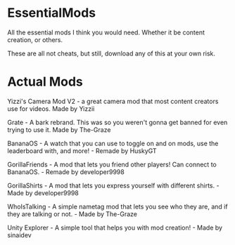 # EssentialMods
All the essential mods I think you would need. Whether it be content creation, or others.

These are all not cheats, but still, download any of this at your own risk.

# Actual Mods

Yizzi's Camera Mod V2 - a great camera mod that most content creators use for videos. Made by Yizzii

Grate - A bark rebrand. This was so you weren't gonna get banned for even trying to use it. Made by The-Graze

BananaOS - A watch that you can use to toggle on and on mods, use the leaderboard with, and more! - Remade by HuskyGT

GorillaFriends - A mod that lets you friend other players! Can connect to BananaOS. - Remade by developer9998

GorillaShirts - A mod that lets you express yourself with different shirts. - Made by developer9998

WhoIsTalking - A simple nametag mod that lets you see who they are, and if they are talking or not. - Made by The-Graze

Unity Explorer - A simple tool that helps you with mod creation! - Made by sinaidev
